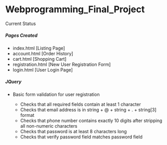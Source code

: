 # Webprogramming_Final_Project

Current Status

<h5>Pages Created </h5>
<ul><li>index.html [Listing Page] </li>
<li>account.html [Order History] </li>
<li>cart.html [Shopping Cart] </li>
<li>registration.html [New User Registration Form] </li>
<li>login.html [User Login Page]</li>
</ul>
<h5>JQuery</h5>
<ul><li>Basic form validation for user registration</li>
<ul><li>Checks that all required fields contain at least 1 character</li>
<li> Checks that email address is in string + @ + string + . + string[3] format</li>
 <li> Checks that phone number contains exactly 10 digits after stripping all non-numeric characters</li>
 <li> Checks that password is at least 8 characters long</li>
 <li>Checks that verify password field matches password field</li>
 </ul>
 </ul>
